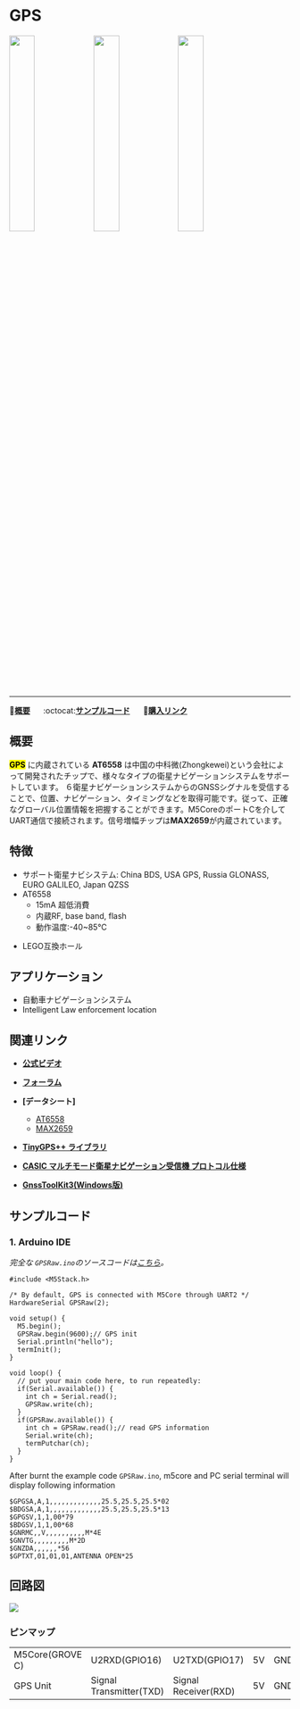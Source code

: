 # GPS

<img src="assets/img/product_pics/unit/unit_gps_01.png" width="30%" height="30%"><img src="assets/img/product_pics/unit/unit_gps_02.png" width="30%" height="30%"><img src="assets/img/product_pics/unit/unit_gps_grove_c.png" width="30%" height="30%">

***

:memo:**[概要](#概要)**&nbsp;&nbsp;&nbsp;&nbsp;&nbsp;&nbsp;:octocat:**[サンプルコード](#サンプルコード)**&nbsp;&nbsp;&nbsp;&nbsp;&nbsp;&nbsp;🛒**[購入リンク](https://www.aliexpress.com/store/product/M5Stack-Official-GPS-BDS-Mini-Unit-Board-AT6558-MAX2659-with-GROVE-Port-UART-Interface-M5GO-M5Stack/3226069_32959837627.html)**

<!-- :memo:**[概要](#概要)**&nbsp;&nbsp;&nbsp;&nbsp;&nbsp;&nbsp;:octocat:**[サンプルコード](#サンプルコード)**&nbsp;&nbsp;&nbsp;&nbsp;&nbsp;&nbsp;:electric_plug:**[回路図](#回路図)**&nbsp;&nbsp;&nbsp;&nbsp;&nbsp;&nbsp;🛒**[Purchase](https://pt.aliexpress.com/store/product/M5Stack-Official-GPS-BDS-Mini-Unit-Board-AT6558-MAX2659-with-GROVE-Port-UART-Interface-M5GO-M5Stack/3226069_32959837627.html?spm=a2g03.12010615.8148356.4.d2df160dp0aQSw)** -->

## 概要

**<mark>GPS</mark>** に内蔵されている **AT6558** は中国の中科微(Zhongkewei)という会社によって開発されたチップで、様々なタイプの衛星ナビゲーションシステムをサポートしています。 ６衛星ナビゲーションシステムからのGNSSシグナルを受信することで、位置、ナビゲーション、タイミングなどを取得可能です。従って、正確なグローバル位置情報を把握することができます。M5CoreのポートCを介してUART通信で接続されます。信号増幅チップは**MAX2659**が内蔵されています。

## 特徴

- サポート衛星ナビシステム: China BDS, USA GPS, Russia GLONASS, EURO GALILEO, Japan QZSS
- AT6558
  - 15mA 超低消費
  - 内蔵RF, base band, flash
  - 動作温度:-40~85℃
<!-- - GROVE接口，支持[UiFlow](http://flow.m5stack.com)编程，[Arduino](http://www.arduino.cc)编程 -->
- LEGO互換ホール

## アプリケーション

- 自動車ナビゲーションシステム
- Intelligent Law enforcement location

## 関連リンク

- **[公式ビデオ](https://i.youku.com/i/UNjE1ODA2MzE0OA==?spm=a2hzp.8253869.0.0)**

- **[フォーラム](http://forum.m5stack.com/)**

- **[データシート]**
  - [AT6558](http://www.icofchina.com/d/file/xiazai/2016-12-05/b1be6f481cdf9d773b963ab30a2d11d8.pdf)
  - [MAX2659](https://datasheets.maximintegrated.com/en/ds/MAX2659.pdf)

- **[TinyGPS++ ライブラリ](http://arduiniana.org/libraries/tinygpsplus/)**

- **[CASIC マルチモード衛星ナビゲーション受信機 プロトコル仕様](http://www.icofchina.com/d/file/xiazai/2017-05-02/ea0cdd3d81eeebcc657b5dbca80925ee.pdf)**

- **[GnssToolKit3(Windows版)](http://www.icofchina.com/d/file/xiazai/2018-05-23/2b29a8da746eec0ef1dcd9deae895298.zip)**

## サンプルコード

### 1. Arduino IDE

*完全な `GPSRaw.ino`のソースコードは[こちら](https://github.com/m5stack/M5-ProductExampleCodes/tree/master/Unit/GPS/Arduino)。*

```arduino
#include <M5Stack.h>

/* By default, GPS is connected with M5Core through UART2 */
HardwareSerial GPSRaw(2);

void setup() {
  M5.begin();
  GPSRaw.begin(9600);// GPS init
  Serial.println("hello");
  termInit();
}

void loop() {
  // put your main code here, to run repeatedly:
  if(Serial.available()) {
    int ch = Serial.read();
    GPSRaw.write(ch);
  }
  if(GPSRaw.available()) {
    int ch = GPSRaw.read();// read GPS information
    Serial.write(ch);
    termPutchar(ch);
  }
}
```

After burnt the example code `GPSRaw.ino`, m5core and PC serial terminal will display following information

```
$GPGSA,A,1,,,,,,,,,,,,,25.5,25.5,25.5*02
$BDGSA,A,1,,,,,,,,,,,,,25.5,25.5,25.5*13
$GPGSV,1,1,00*79
$BDGSV,1,1,00*68
$GNRMC,,V,,,,,,,,,,M*4E
$GNVTG,,,,,,,,,M*2D
$GNZDA,,,,,,*56
$GPTXT,01,01,01,ANTENNA OPEN*25
```

## 回路図

<img src="assets/img/product_pics/unit/gps_sch.png">

### ピンマップ

<table>
 <tr><td>M5Core(GROVE C)</td><td>U2RXD(GPIO16)</td><td>U2TXD(GPIO17)</td><td>5V</td><td>GND</td></tr>
 <tr><td>GPS Unit</td><td>Signal Transmitter(TXD)</td><td>Signal Receiver(RXD)</td><td>5V</td><td>GND</td></tr>
</table>
